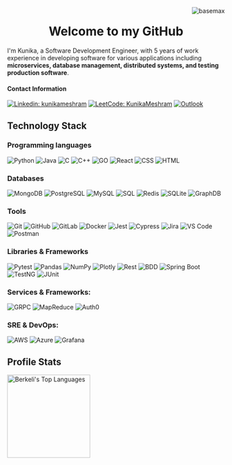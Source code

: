 <img align ="right" src="https://komarev.com/ghpvc/?username=Kunikameshram&label=Profile%20views&color=0e75b6&style=flat" alt="basemax">
<h1 align="center">Welcome to my GitHub</h1>

I'm Kunika, a Software Development Engineer, with 5 years of work experience in developing software for various applications including **microservices, database management, distributed systems, and testing production software**.


#### Contact Information
[![Linkedin: kunikameshram](https://img.shields.io/badge/-LinkedIn-blue?style=flat-square&logo=Linkedin&logoColor=white)](https://www.linkedin.com/in/kunikameshram/)
[![LeetCode: KunikaMeshram](https://img.shields.io/badge/-LeetCode-000?&logo=LeetCode)](https://leetcode.com/u/KunikaMeshram/)
[![Outlook](https://img.shields.io/badge/-Outlook-blue?logo=microsoft-outlook&logoColor=white)](mailto:kunikameshram@outlook.com)

## Technology Stack
### Programming languages
<!-- [![My Skills](https://skillicons.dev/icons?i=c,cpp,py,java,go,nodejs,html,css,figma&theme=light)](https://skillicons.dev) -->
![Python](https://img.shields.io/badge/-Python-000?&logo=Python)
![Java](https://img.shields.io/badge/-Java-000?&logoJava)
![C](https://img.shields.io/badge/-C-000?&logo=C)
![C++](https://img.shields.io/badge/-C++-000?&logo=C++)
![GO](https://img.shields.io/badge/-GO-000?&logo=Go)
![React](https://img.shields.io/badge/-React-000?&logo=React)
![CSS](https://img.shields.io/badge/-CSS-000?&logo=CSS3)
![HTML](https://img.shields.io/badge/-HTML-000?&logo=HTML5)

### Databases
<!-- [![My Skills](https://skillicons.dev/icons?i=mysql,sql,postgres,mongodb,graphql,figma&theme=light)](https://skillicons.dev) -->
![MongoDB](https://img.shields.io/badge/-MongoDB-000?&logo=MongoDB)
![PostgreSQL](https://img.shields.io/badge/-PostgreSQL-000?&logo=PostgreSQL)
![MySQL](https://img.shields.io/badge/-MySQL-000?&logo=MySQL)
![SQL](https://img.shields.io/badge/-SQL-000?&logo=SQL)
![Redis](https://img.shields.io/badge/-Redis-000?&logo=Redis)
![SQLite](https://img.shields.io/badge/-SQLite-000?&logo=SQLite)
![GraphDB](https://img.shields.io/badge/-GraphDB-000?&logo=GraphDB)

### Tools
<!-- [![My Skills](https://skillicons.dev/icons?i=git,,figma&theme=light)](https://skillicons.dev) -->
![Git](https://img.shields.io/badge/-Git-000?&logo=Git)
![GitHub](https://img.shields.io/badge/-GitHub-000?&logo=GitHub)
![GitLab](https://img.shields.io/badge/-GitLab-000?&logo=GitLab)
![Docker](https://img.shields.io/badge/-Docker-000?&logo=Docker)
![Jest](https://img.shields.io/badge/-Jest-000?&logo=Jest)
![Cypress](https://img.shields.io/badge/-Cypress-000?&logo=Cypress)
![Jira](https://img.shields.io/badge/-Jira-000?&logo=Jira)
![VS Code](https://img.shields.io/badge/-VS%20Code-000?&logo=Visual-Studio-Code)
![Postman](https://img.shields.io/badge/-Postman-000?&logo=Postman)

### Libraries & Frameworks
<!-- [![My Skills](https://skillicons.dev/icons?i=c,cpp,py,java,go,nodejs,html,css,figma&theme=light)](https://skillicons.dev) -->
![Pytest](https://img.shields.io/badge/-Pytest-000?&logo=Pytest)
![Pandas](https://img.shields.io/badge/-Pandas-000?&logo=Pandas)
![NumPy](https://img.shields.io/badge/-NumPy-000?&logo=NumPy)
![Plotly](https://img.shields.io/badge/-Plotly-000?&logo=Plotly)
![Rest](https://img.shields.io/badge/-Rest-000?&logo=Rest)
![BDD](https://img.shields.io/badge/-BDD-000?&logo=BDD)
![Spring Boot](https://img.shields.io/badge/-SpringBoot-000?&logo=Spring-Boot)
![TestNG](https://img.shields.io/badge/-TestNG-000?&logo=TestNG)
![JUnit](https://img.shields.io/badge/-JUnit-000?&logo=JUnit)

### Services & Frameworks: 
![GRPC](https://img.shields.io/badge/-GRPC-000?&logo=GRPC)
![MapReduce](https://img.shields.io/badge/-GRPC-000?&logo=mapreduce)
![Auth0](https://img.shields.io/badge/-Auth0-000?&logo=Auth0)

### SRE & DevOps:
![AWS](https://img.shields.io/badge/-AWS-000?&logo=Amazon-AWS)
![Azure](https://img.shields.io/badge/-Azure-000?&logo=Microsoft-Azure)
![Grafana](https://img.shields.io/badge/-Grafana-000?&logo=Grafana)

## Profile Stats

<!-- <img alt="Kunikameshram's Github Stats" src="https://github-readme-stats.vercel.app/api/?username=Kunikameshram&show_icons=true&include_all_commits=true&count_private=true&theme=react&hide_border=true&bg_color=1F222E&title_color=F85D7F&icon_color=F8D866" height="192px"/> -->
<img alt="Berkeli's Top Languages" src="https://github-readme-stats.vercel.app/api/top-langs/?username=Kunikameshram&langs_count=8&layout=compact&theme=react&hide_border=true&bg_color=1F222E&title_color=F85D7F&icon_color=F8D866" height="192px"/>
